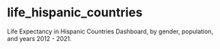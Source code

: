 # life_hispanic_countries
Life Expectancy in Hispanic Countries Dashboard, by gender, population, and years 2012 - 2021.
